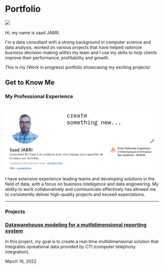 
# Portfolio

<p align="center">

<img src="images/IMG_jbra.png" height=300></p>

Hi, my name is saad JABRI.

<p>I'm a data consultant with a strong background in computer science and data analysis, worked on various projects that have helped optimize business decision-making within my team and I use my skills to help clients improve their performance, profitability and growth.</p>

This is my (Work in progress) portfolio showcasing my exciting projects!

## Get to Know Me

### My Professional Experience

  <p align="center">
<a href="https://www.linkedin.com/in/saad-jabri/"><img src="images/Linkedin.PNG"></a></p>
  
  <p>I have extensive experience leading teams and developing solutions in the field of data, with a focus on business intelligence and data engineering. My ability to work collaboratively and communicate effectively has allowed me to consistently deliver high-quality projects and exceed expectations.</p>

<hr>

### Projects

### [Datawarehouse modeling for a mutlidimensional reporting system](https://github.com/harrisonjansma/2019_Notes/tree/master/ML/NLP/PyTorch%20RNN%20Implementations)

<p>
In this project, my goal is to create a real-time multidimensional solution that integrates opreational data provided by CTI (computer telephony integration).
 </p>

March 10, 2022
